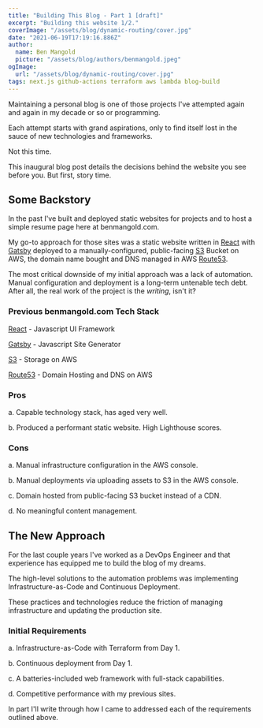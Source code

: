 ```yaml
---
title: "Building This Blog - Part 1 [draft]"
excerpt: "Building this website 1/2."
coverImage: "/assets/blog/dynamic-routing/cover.jpg"
date: "2021-06-19T17:19:16.886Z"
author:
  name: Ben Mangold
  picture: "/assets/blog/authors/benmangold.jpeg"
ogImage:
  url: "/assets/blog/dynamic-routing/cover.jpg"
tags: next.js github-actions terraform aws lambda blog-build
---
```


Maintaining a personal blog is one of those projects I've attempted again and again in my decade or so or programming.

Each attempt starts with grand aspirations, only to find itself lost in the sauce of new technologies and frameworks.

Not this time.

This inaugural blog post details the decisions behind the website you see before you. But first, story time.

## Some Backstory

In the past I've built and deployed static websites for projects and to host a simple resume page here at benmangold.com.

My go-to approach for those sites was a static website written in [React](https://reactjs.org/) with [Gatsby](https://www.gatsbyjs.com/) deployed to a manually-configured, public-facing [S3](https://aws.amazon.com/s3/) Bucket on AWS, the domain name bought and DNS managed in AWS [Route53](https://aws.amazon.com/route53/).

The most critical downside of my initial approach was a lack of automation. Manual configuration and deployment is a long-term untenable tech debt. After all, the real work of the project is the _writing_, isn't it?

### Previous benmangold.com Tech Stack

[React](https://reactjs.org/) - Javascript UI Framework

[Gatsby](https://www.gatsbyjs.com/) - Javascript Site Generator

[S3](https://aws.amazon.com/s3/) - Storage on AWS

[Route53](https://aws.amazon.com/route53/) - Domain Hosting and DNS on AWS

### Pros

a. Capable technology stack, has aged very well.

b. Produced a performant static website. High Lighthouse scores.

### Cons

a. Manual infrastructure configuration in the AWS console.

b. Manual deployments via uploading assets to S3 in the AWS console.

c. Domain hosted from public-facing S3 bucket instead of a CDN.

d. No meaningful content management.

## The New Approach

For the last couple years I've worked as a DevOps Engineer and that experience has equipped me to build the blog of my dreams.

The high-level solutions to the automation problems was implementing Infrastructure-as-Code and Continuous Deployment.

These practices and technologies reduce the friction of managing infrastructure and updating the production site.

### Initial Requirements

a. Infrastructure-as-Code with Terraform from Day 1.

b. Continuous deployment from Day 1.

c. A batteries-included web framework with full-stack capabilities.

d. Competitive performance with my previous sites.

In part I'll write through how I came to addressed each of the requirements outlined above.
